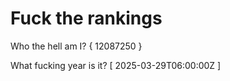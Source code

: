 # Fuck the rankings

Who the hell am I?
{ 12087250 }

What fucking year is it?
[ 2025-03-29T06:00:00Z ]
